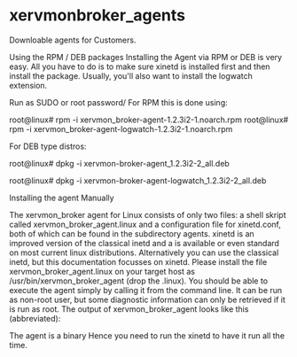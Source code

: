 xervmonbroker_agents
====================

Downloable agents for Customers.

Using the RPM / DEB packages
Installing the Agent via RPM or DEB is very easy. All you have to do is to make sure xinetd is installed first and then install the package. Usually, you'll also want to install the logwatch extension. 

Run as SUDO or root password/
For RPM this is done using: 

root@linux# rpm -i xervmon_broker-agent-1.2.3i2-1.noarch.rpm
root@linux# rpm -i xervmon_broker-agent-logwatch-1.2.3i2-1.noarch.rpm 

For DEB type distros: 

root@linux# dpkg -i xervmon-broker-agent_1.2.3i2-2_all.deb

root@linux# dpkg -i xervmon-broker-agent-logwatch_1.2.3i2-2_all.deb 


Installing the agent Manually

The xervmon_broker agent for Linux consists of only two files: a shell skript called xervmon_broker_agent.linux and a configuration file for xinetd.conf, both of which can be found in the subdirectory agents. xinetd is an improved version of the classical inetd and a is available or even standard on most current linux distributions. 
Alternatively you can use the classical inetd, but this documentation focusses on xinetd. 
Please install the file xervmon_broker_agent.linux on your target host as /usr/bin/xervmon_broker_agent (drop the .linux). You should be able to execute the agent simply by calling it from the command line. It can be run as non-root user, but some diagnostic information can only be retrieved if it is run as root. The output of xervmon_broker_agent looks like this (abbreviated): 


The agent is a binary Hence you need to run the xinetd to have it run all the time.

